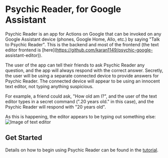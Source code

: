# Psychic Reader, for Google Assistant

Psychic Reader is an app for Actions on Google that can be invoked on any Google Assistant device (phones, Google Home, Allo, etc.) by saying "Talk to Psychic Reader". This is the backend and most of the frontend (the text editor frontend is [here](https://github.com/karan1149/psychic-google- assistant-editor)).

The user of the app can tell their friends to ask Psychic Reader any question, and the app will always respond with the correct answer. Secretly, the user will be using a separate connected device to provide answers for Psychic Reader. The connected device will appear to be using an innocent text editor, not typing anything suspicious. 

For example, a friend could ask, "How old am I?", and the user of the text editor types in a secret command (".20 years old." in this case), and the Psychic Reader will respond with "20 years old".

As this is happening, the editor appears to be typing out something else:
![Image of text editor](https://getpsychicreader.com/images/editor-demo.gif)

## Get Started

Details on how to begin using Psychic Reader can be found in the [tutorial](https://getpsychicreader.com/tutorial.html).
